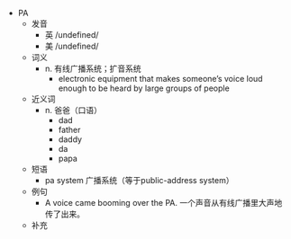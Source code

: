 - PA
  - 发音
    - 英 /undefined/
    - 美 /undefined/
  - 词义
    - n. 有线广播系统；扩音系统
      - electronic equipment that makes someone’s voice loud enough to be heard by large groups of people
  - 近义词
    - n. 爸爸（口语）
      - dad
      - father
      - daddy
      - da
      - papa
  - 短语
    - pa system 广播系统（等于public-address system）
  - 例句
    - A voice came booming over the PA. 一个声音从有线广播里大声地传了出来。
  - 补充